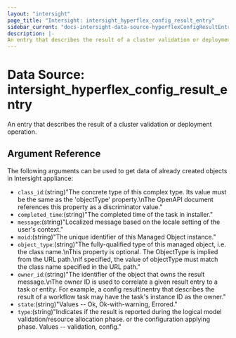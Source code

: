 ```yaml
---
layout: "intersight"
page_title: "Intersight: intersight_hyperflex_config_result_entry"
sidebar_current: "docs-intersight-data-source-hyperflexConfigResultEntry"
description: |-
An entry that describes the result of a cluster validation or deployment operation.
---
```


# Data Source: intersight_hyperflex_config_result_entry
An entry that describes the result of a cluster validation or deployment operation.
## Argument Reference
The following arguments can be used to get data of already created objects in Intersight appliance:
* `class_id`:(string)"The concrete type of this complex type. Its value must be the same as the 'objectType' property.\nThe OpenAPI document references this property as a discriminator value."
* `completed_time`:(string)"The completed time of the task in installer."
* `message`:(string)"Localized message based on the locale setting of the user's context."
* `moid`:(string)"The unique identifier of this Managed Object instance."
* `object_type`:(string)"The fully-qualified type of this managed object, i.e. the class name.\nThis property is optional. The ObjectType is implied from the URL path.\nIf specified, the value of objectType must match the class name specified in the URL path."
* `owner_id`:(string)"The identifier of the object that owns the result message.\nThe owner ID is used to correlate a given result entry to a task or entity. For example, a config result\nentry that describes the result of a workflow task may have the task's instance ID as the owner."
* `state`:(string)"Values  -- Ok, Ok-with-warning, Errored."
* `type`:(string)"Indicates if the result is reported during the logical model validation/resource allocation phase. or the configuration applying phase. Values -- validation, config."
